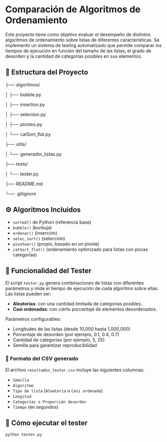 # Comparación de Algoritmos de Ordenamiento

Este proyecto tiene como objetivo evaluar el desempeño de distintos algoritmos de ordenamiento sobre listas de diferentes características. Se implementó un sistema de testing automatizado que permite comparar los tiempos de ejecución en función del tamaño de las listas, el grado de desorden y la cantidad de categorías posibles en sus elementos.

## 📂 Estructura del Proyecto
├── algoritmos/

│   ├── bubble.py

│   ├── insertion.py

│   ├── selection.py

│   ├── pivoteo.py

│   └── catSort_flat.py

├── utils/

│   └── generador_listas.py

├── tests/

│   └── tester.py

├── README.md

└── .gitignore


## ⚙️ Algoritmos Incluidos

- `sorted()` de Python (referencia base)
- `bubble()` (burbuja)
- `ordenar()` (inserción)
- `selec_sort()` (selección)
- `pivotear()` (propio, basado en un pivote)
- `catSort_flat()` (ordenamiento optimizado para listas con pocas categorías)

## 🧪 Funcionalidad del Tester

El script `tester.py` genera combinaciones de listas con diferentes parámetros y mide el tiempo de ejecución de cada algoritmo sobre ellas.  
Las listas pueden ser:
- **Aleatorias**: con una cantidad limitada de categorías posibles.
- **Casi ordenadas**: con cierto porcentaje de elementos desordenados.

Parámetros configurables:
- Longitudes de las listas (desde 10,000 hasta 1,000,000)
- Porcentaje de desorden (por ejemplo, 0.1, 0.4, 0.7)
- Cantidad de categorías (por ejemplo, 5, 25)
- Semilla para garantizar reproducibilidad

### 🧮 Formato del CSV generado

El archivo `resultados_tester.csv` incluye las siguientes columnas:

- `Semilla`
- `Algoritmo`
- `Tipo de lista` (`Aleatoria` o `Casi ordenada`)
- `Longitud`
- `Categorías o Proporción desorden`
- `Tiempo` (en segundos)

## 🚀 Cómo ejecutar el tester

```bash
python tester.py


